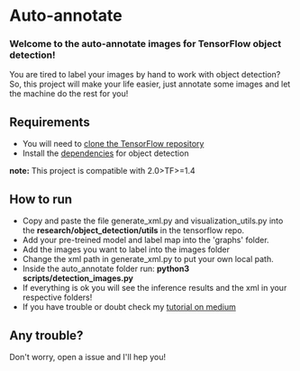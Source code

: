 # Auto-annotate
### Welcome to the auto-annotate images for TensorFlow object detection!

You are tired to label your images by hand to work with object detection? So, this project will make your life easier, just annotate some images and let the machine do the rest for you!

## Requirements
- You will need to [clone the TensorFlow repository](https://github.com/tensorflow/models)
- Install the [dependencies](https://tensorflow-object-detection-api-tutorial.readthedocs.io/en/tensorflow-1.14/install.html) for object detection

**note:** This project is compatible with 2.0>TF>=1.4
## How to run
- Copy and paste the file generate_xml.py and visualization_utils.py into the **research/object_detection/utils** in the tensorflow repo.
- Add your pre-treined model and label map into the 'graphs' folder.
- Add the images you want to label into the images folder
- Change the xml path in generate_xml.py to put your own local path.
- Inside the auto_annotate folder run: **python3 scripts/detection_images.py**
- If everything is ok you will see the inference results and the xml in your respective folders!
- If you have trouble or doubt check my [tutorial on medium](https://medium.com/@alvaroleandrocavalcante/auto-annotate-images-for-tensorflow-object-detection-19b59f31c4d9?sk=0a189a8af4874462c1977c6f6738d759)

## Any trouble?
Don't worry, open a issue and I'll hep you!
